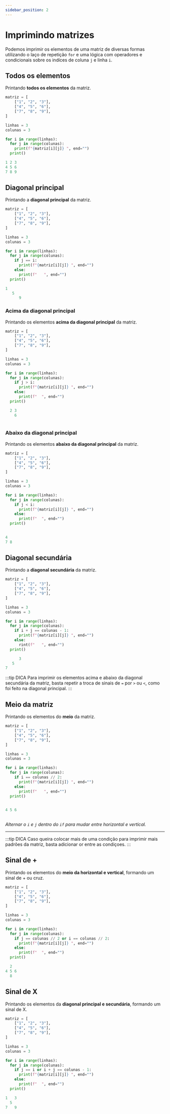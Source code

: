 ```yaml
---
sidebar_position: 2
---
```


# Imprimindo matrizes

Podemos imprimir os elementos de uma matriz de diversas formas utilizando o laço de repetição `for` e uma lógica com operadores e condicionais sobre os indíces de coluna `j` e linha `i`.

## Todos os elementos

Printando **todos os elementos** da matriz.

```py title="/matrix/print.py"
matriz = [ 
    ["1", "2", "3"], 
    ["4", "5", "6"],
    ["7", "8", "9"],
]

linhas = 3
colunas = 3

for i in range(linhas):
  for j in range(colunas):
    print(f"{matriz[i][j]} ", end="")
  print()
```
```py title="Output"
1 2 3 
4 5 6 
7 8 9 
```

## Diagonal principal

Printando a **diagonal principal** da matriz.

```py title="/matrix/print.py"
matriz = [ 
    ["1", "2", "3"], 
    ["4", "5", "6"],
    ["7", "8", "9"],
]

linhas = 3
colunas = 3

for i in range(linhas):
  for j in range(colunas):
    if j == i:
      print(f"{matriz[i][j]} ", end="")
    else:
      print(f"   ", end="")
  print()
```
```py title="Output"
1       
   5    
      9 
```

### Acima da diagonal principal

Printando os elementos **acima da diagonal principal** da matriz.

```py title="/matrix/print.py"
matriz = [ 
    ["1", "2", "3"], 
    ["4", "5", "6"],
    ["7", "8", "9"],
]

linhas = 3
colunas = 3

for i in range(linhas):
  for j in range(colunas):
    if j > i:
      print(f"{matriz[i][j]} ", end="")
    else:
      print(f"  ", end="")
  print()
```
```py title="Output"
  2 3 
    6 
      
```

### Abaixo da diagonal principal

Printando os elementos **abaixo da diagonal principal** da matriz.

```py title="/matrix/print.py"
matriz = [ 
    ["1", "2", "3"], 
    ["4", "5", "6"],
    ["7", "8", "9"],
]

linhas = 3
colunas = 3

for i in range(linhas):
  for j in range(colunas):
    if j < i:
      print(f"{matriz[i][j]} ", end="")
    else:
      print(f"  ", end="")
  print()
```
```py title="Output"
      
4     
7 8   
```

## Diagonal secundária

Printando a **diagonal secundária** da matriz.

```py title="/matrix/print.py"
matriz = [ 
    ["1", "2", "3"], 
    ["4", "5", "6"],
    ["7", "8", "9"],
]

linhas = 3
colunas = 3

for i in range(linhas):
  for j in range(colunas):
    if i + j == colunas - 1:
      print(f"{matriz[i][j]} ", end="")
    else:
      rint(f"   ", end="")
  print()
```
```py title="Output"
      3 
   5    
7       
```

:::tip DICA
Para imprimir os elementos acima e abaixo da diagonal secundária da matriz, basta repetir a troca de sinais de `=` por `>` ou `<`, como foi feito na diagonal principal.
:::

## Meio da matriz

Printando os elementos do **meio** da matriz.

```py title="/matrix/print.py"
matriz = [ 
    ["1", "2", "3"], 
    ["4", "5", "6"],
    ["7", "8", "9"],
]

linhas = 3
colunas = 3

for i in range(linhas):
  for j in range(colunas):
    if i == colunas // 2:
      print(f"{matriz[i][j]} ", end="")
    else:
      print(f"   ", end="")
  print()
```
```py title="Output"
         
4 5 6 
         
```

_Alternar o `i` e `j` dentro do `if` para mudar entre horizontal e vertical._

---
:::tip DICA
Caso queira colocar mais de uma condição para imprimir mais padrões da matriz, basta adicionar or entre as condiçoes.
:::

## Sinal de +

Printando os elementos do **meio da horizontal e vertical**, formando um sinal de + ou cruz.

```py title="/matrix/print.py"
matriz = [ 
    ["1", "2", "3"], 
    ["4", "5", "6"],
    ["7", "8", "9"],
]

linhas = 3
colunas = 3

for i in range(linhas):
  for j in range(colunas):
    if j == colunas // 2 or i == colunas // 2:
      print(f"{matriz[i][j]} ", end="")
    else:
      print(f"  ", end="")
  print()
```
```py title="Output"
  2   
4 5 6 
  8   
```

## Sinal de X

Printando os elementos da **diagonal principal e secundária**, formando um sinal de X.

```py title="/matrix/print.py"
matriz = [ 
    ["1", "2", "3"], 
    ["4", "5", "6"],
    ["7", "8", "9"],
]

linhas = 3
colunas = 3

for i in range(linhas):
  for j in range(colunas):
    if j == i or i + j == colunas - 1:
      print(f"{matriz[i][j]} ", end="")
    else:
      print(f"  ", end="")
  print()
```
```py title="Output"
1   3 
  5   
7   9 
```




